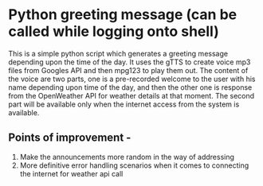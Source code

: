 Python greeting message (can be called while logging onto shell)
===============================================================

This is a simple python script which generates a greeting message depending upon the time of the day.
It uses the gTTS to create voice mp3 files from Googles API and then mpg123 to play them out. 
The content of the voice are two parts, one is a pre-recorded welcome to the user with his name depending upon time of the day, and then the other one is response from the OpenWeather API for weather details at that moment. 
The second part will be available only when the internet access from the system is available.

## Points of improvement - 
1. Make the announcements more random in the way of addressing
2. More definitive error handling scenarios when it comes to connecting the internet for weather api call

